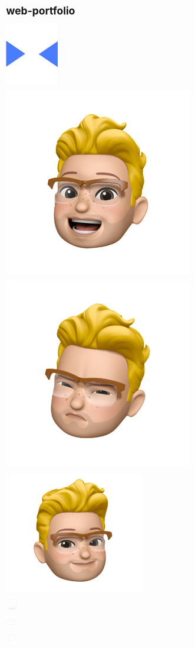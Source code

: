 # web-portfolio

![Image alt](https://github.com/777puncher/web-portfolio/blob/main/Black%20and%20White%20Collection%2010.svg)

![Image alt](https://github.com/777puncher/web-portfolio/blob/main/Rectangle%20(2).png)

![Image alt](https://github.com/777puncher/web-portfolio/blob/main/Rectangle%20(3).png)

![Image alt](https://github.com/777puncher/web-portfolio/blob/main/Rectangle.png)

![Image alt](https://github.com/777puncher/web-portfolio/blob/main/fi_instagram.png)

![Image alt](https://github.com/777puncher/web-portfolio/blob/main/fi_mail.png)

![Image alt](https://github.com/777puncher/web-portfolio/blob/main/fi_twitter.png)
